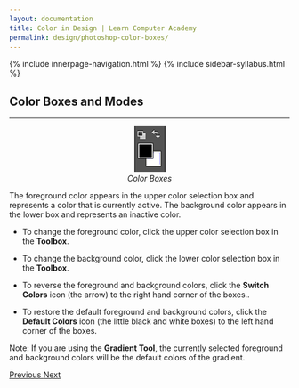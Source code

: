 ```yaml
---
layout: documentation
title: Color in Design | Learn Computer Academy
permalink: design/photoshop-color-boxes/
---
```

<div class="loader">
{% include innerpage-navigation.html %}
{% include sidebar-syllabus.html %}
 <div class="page-content">
  <div class="content-wrapper">
   <div class="row">
    <div class="col-md-9 content">
     <!-- Your content goes started here -->
     <div class="doc-content">
      <h2>Color Boxes and Modes</h2>
      <hr>
      <div class="row">
       <div class="col-md-2">
        <div class="img-block" style="text-align: center;">
         <img src="{{ site.baseurl }}/../assets/img/color-boxes-modes.png" alt="Color Boxes and Modes" class="img-fluid">
         <span style="display: block;">
          <i>Color Boxes</i>
         </span>
        </div>
       </div>
       <div class="col-md-10">
        <div class="text-block">
         <p>The foreground color appears in the upper color selection box and represents a color that is currently active. The background color appears in the lower box and represents an inactive color.</p>
         <ul>
          <li>
           <p>To change the foreground color, click the upper color selection box in the <b>Toolbox</b>. </p>
          </li>
          <li>
           <p>To change the background color, click the lower color selection box in the <b>Toolbox</b>. </p>
          </li>
          <li>
           <p>To reverse the foreground and background colors, click the <b>Switch Colors</b> icon (the arrow) to the right hand corner of the boxes.. </p>
          </li>
          <li>
           <p>To restore the default foreground and background colors, click the <b>Default Colors</b> icon (the little black and white boxes) to the left hand corner of the boxes. </p>
          </li>
         </ul>
         <p class="note">Note: If you are using the <b>Gradient Tool</b>, the currently selected foreground and background colors will be the default colors of the gradient. </p>
        </div>
       </div>
      </div>
     </div>
     <!-- /.Your content goes ends here -->
     <div class="footer-btn d-flex justify-content-between">
      <a href="photoshop-additional-tools" class="btn">
       <i class="fas fa-arrow-circle-left"></i>Previous </a>
      <a href="photoshop-layers" class="btn">Next <i class="fas fa-arrow-circle-right"></i>
      </a>
     </div>
     <!-- /.End of footer button -->
    </div>
    <!-- Right Sidebar Start--> <?php include '../../includes/right-sidebar-innerpage.php'; ?>
    <!-- Right-Sidebar End -->
   </div>
  </div>
